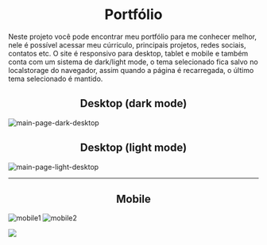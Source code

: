 <h1 align="center">Portfólio</h1>

Neste projeto você pode encontrar meu portfólio para me conhecer melhor, nele é possível acessar meu cúrriculo, principais projetos, redes sociais, contatos etc.
O site é responsivo para desktop, tablet e mobile e também conta com um sistema de dark/light mode, o tema selecionado fica salvo no localstorage do navegador, assim quando a página é recarregada, o último tema selecionado é mantido.

<h2 align="center">Desktop (dark mode)</h2>

![main-page-dark-desktop](https://user-images.githubusercontent.com/97999133/218612677-9298d456-f1ed-4203-9fae-8b207eefe8e2.png)

<h2 align="center">Desktop (light mode)</h2>

![main-page-light-desktop](https://user-images.githubusercontent.com/97999133/218612770-4b6d2207-2176-4a84-b245-55ae3f9e08a2.png)

<hr/>
<h2 align="center">Mobile</h2>

![mobile1](https://user-images.githubusercontent.com/97999133/219988770-0f13d42c-1cf3-4bef-bb1c-ca2be898437b.png)
![mobile2](https://user-images.githubusercontent.com/97999133/219988773-8539269c-929e-47e9-97f6-3b6d00b4e39c.png)

<img src="https://user-images.githubusercontent.com/97999133/219988773-8539269c-929e-47e9-97f6-3b6d00b4e39c.png" />
